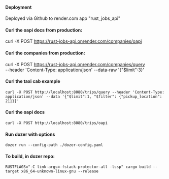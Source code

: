 #### Deployment

Deployed via Github to render.com app "rust_jobs_api"

#### Curl the oapi docs from production: 

curl -X POST https://rust-jobs-api.onrender.com/companies/oapi

#### Curl the companies from production: 

curl -X POST  https://rust-jobs-api.onrender.com/companies/query \
  --header 'Content-Type: application/json' --data-raw '{"$limit":3}'

#### Curl the taxi cab example

```
curl -X POST http://localhost:8080/trips/query --header 'Content-Type: application/json' --data '{"$limit":1, "$filter": {"pickup_location": 211}}'
```

#### Curl the oapi docs

```
curl -X POST http://localhost:8080/trips/oapi
```

#### Run dozer with options

```
dozer run --config-path ./dozer-config.yaml
```

#### To build, in dozer repo:

```
RUSTFLAGS="-C link-args=-fstack-protector-all -lssp" cargo build --target x86_64-unknown-linux-gnu --release
```

